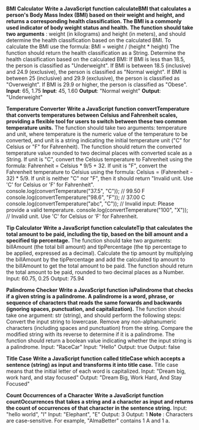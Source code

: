 **BMI Calculator**
**Write a JavaScript function calculateBMI that calculates a person's Body Mass Index (BMI) based on their weight and height, and returns a corresponding health classification. The BMI is a commonly used indicator of body weight status and health.**
**The function should take two arguments** : weight (in kilograms) and height (in meters), and should determine the health classification based on the calculated BMI. To calculate the BMI use the formula: BMI = weight / (height * height)
The function should return the health classification as a String. Determine the health classification based on the calculated BMI:
If BMI is less than 18.5, the person is classified as "Underweight".
If BMI is between 18.5 (inclusive) and 24.9 (exclusive), the person is classified as "Normal weight".
If BMI is between 25 (inclusive) and 29.9 (exclusive), the person is classified as "Overweight".
If BMI is 29.9 or higher, the person is classified as "Obese".
**Input**: 65, 1.75                  **Input**: 45, 1.60
**Output**: "Normal weight"          **Output**: "Underweight"



**Temperature Converter**
**Write a JavaScript function convertTemperature that converts temperatures between Celsius and Fahrenheit scales, providing a flexible tool for users to switch between these two common temperature units.**
The function should take two arguments: temperature and unit, where temperature is the numeric value of the temperature to be converted, and unit is a string indicating the initial temperature unit ("C" for Celsius or "F" for Fahrenheit).
The function should return the converted temperature value rounded to two decimal places with converted scale as a String.
If unit is "C", convert the Celsius temperature to Fahrenheit using the formula: Fahrenheit = Celsius * 9/5 + 32.
If unit is "F", convert the Fahrenheit temperature to Celsius using the formula: Celsius = (Fahrenheit - 32) * 5/9.
If unit is neither "C" nor "F", then it should return "Invalid unit. Use 'C' for Celsius or 'F' for Fahrenheit".
console.log(convertTemperature("37.5", "C")); // 99.50 F
console.log(convertTemperature("98.6", "F")); // 37.00 C
console.log(convertTemperature("abc", "C")); // Invalid input: Please provide a valid temperature.
console.log(convertTemperature("100", "X")); // Invalid unit. Use 'C' for Celsius or 'F' for Fahrenheit.


**Tip Calculator**
**Write a JavaScript function calculateTip that calculates the total amount to be paid, including the tip, based on the bill amount and a specified tip percentage.**
The function should take two arguments: billAmount (the total bill amount) and tipPercentage (the tip percentage to be applied, expressed as a decimal). Calculate the tip amount by multiplying the billAmount by the tipPercentage and add the calculated tip amount to the billAmount to get the total amount to be paid.
The function should return the total amount to be paid, rounded to two decimal places as a Number.
Input: 60.75, 0.25
Output: 75.94


**Palindrome Checker**
**Write a JavaScript function isPalindrome that checks if a given string is a palindrome. A palindrome is a word, phrase, or sequence of characters that reads the same forwards and backwards (ignoring spaces, punctuation, and capitalization).**
The function should take one argument: str (string), and should perform the following steps:
Convert the input string to lowercase.
Remove any non-alphanumeric characters (including spaces and punctuation) from the string.
Compare the modified string with its reverse to determine if it is a palindrome.
The function should return a boolean value indicating whether the input string is a palindrome.
Input: "RaceCar"               Input: "Hello"
Output: true                   Output: false



**Title Case**
**Write a JavaScript function called titleCase which accepts a sentence (string) as input and transforms it into title case.**
Title case means that the initial letter of each word is capitalized.
Input: "Dream big, work hard, and stay focused"
Output: "Dream Big, Work Hard, And Stay Focused"


**Count Occurrences of a Character**
**Write a JavaScript function countOccurrences that takes a string and a character as input and returns the count of occurrences of that character in the sentence string.**
Input: "hello world", "l"        Input: "Elephant", "E"
Output: 3                        Output: 1
**Note** : Characters are case-sensitive. For example, "AlmaBetter" contains 1 A and 1 a.